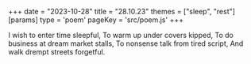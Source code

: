 +++
date = "2023-10-28"
title = "28.10.23"
themes = ["sleep", "rest"]
[params]
  type = 'poem'
  pageKey = 'src/poem.js'
+++

I wish to enter time sleepful,
To warm up under covers kipped,
To do business at dream market stalls,
To nonsense talk from tired script,
And walk drempt streets forgetful.
